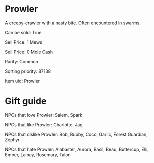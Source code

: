 # Prowler

A creepy-crawler with a nasty bite. Often encountered in swarms.

Can be sold: True

Sell Price: 1 Mews

Sell Price: 0 Mole Cash

Rarity: Common

Sorting priority: 87138

Item uid: Prowler

# Gift guide

NPCs that love Prowler: Salem, Spark

NPCs that like Prowler: Charlotte, Jag

NPCs that dislike Prowler: Bob, Bubby, Coco, Garlic, Forest Guardian, Zephyr

NPCs that hate Prowler: Alabaster, Aurora, Basil, Beau, Buttercup, Elli, Ember, Lainey, Rosemary, Talon